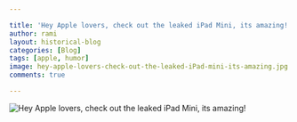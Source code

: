 ```yaml
---

title: 'Hey Apple lovers, check out the leaked iPad Mini, its amazing!'
author: rami
layout: historical-blog 
categories: [Blog]
tags: [apple, humor]
image: hey-apple-lovers-check-out-the-leaked-iPad-mini-its-amazing.jpg
comments: true

---
```


![Hey Apple lovers, check out the leaked iPad Mini, its amazing!](/assets/images/content/blog/hey-apple-lovers-check-out-the-leaked-iPad-mini-its-amazing.jpg)
